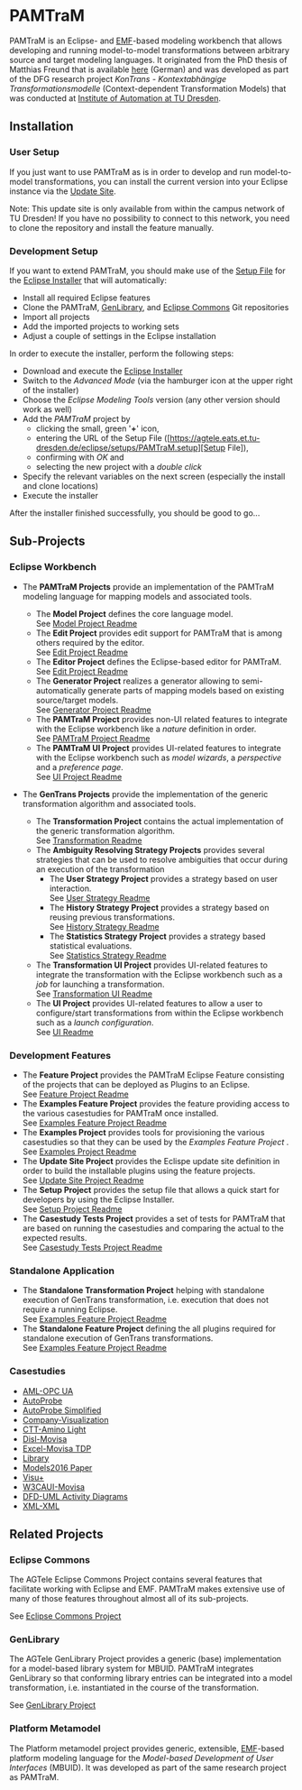# PAMTraM 

PAMTraM is an Eclipse- and [EMF][]-based modeling workbench that allows developing and running model-to-model transformations between arbitrary source and target modeling languages. It originated from the PhD thesis of Matthias Freund that is available [here](http://nbn-resolving.de/urn:nbn:de:bsz:14-qucosa-229173) (German) and was developed as part of the DFG research project *KonTrans - Kontextabhängige Transformationsmodelle* (Context-dependent Transformation Models) that was conducted at [Institute of Automation at TU Dresden](http://www.et.tu-dresden.de/ifa).

## Installation

### User Setup

If you just want to use PAMTraM as is in order to develop and run model-to-model transformations, you can install the current version into your Eclipse instance via the [Update Site].

Note: This update site is only available from within the campus network of TU Dresden! If you have no possibility to connect to this network, you need to clone the repository and install the feature manually.

### Development Setup

If you want to extend PAMTraM, you should make use of the [Setup File] for the [Eclipse Installer] that will automatically:

 * Install all required Eclipse features
 * Clone the PAMTraM, [GenLibrary](#genlibrary), and [Eclipse Commons](#eclipse-commons) Git repositories
 * Import all projects
 * Add the imported projects to working sets
 * Adjust a couple of settings in the Eclipse installation

In order to execute the installer, perform the following steps:

 * Download and execute the [Eclipse Installer]
 * Switch to the *Advanced Mode* (via the hamburger icon at the upper right of the installer)
 * Choose the *Eclipse Modeling Tools* version (any other version should work as well)
 * Add the *PAMTraM* project by 
    * clicking the small, green '**+**' icon, 
    * entering the URL of the Setup File ([https://agtele.eats.et.tu-dresden.de/eclipse/setups/PAMTraM.setup][Setup File]),
    * confirming with *OK* and 
    * selecting the new project with a *double click*
 * Specify the relevant variables on the next screen (especially the install and clone locations)
 * Execute the installer

 After the installer finished successfully, you should be good to go...

## Sub-Projects

### Eclipse Workbench

 * The **PAMTraM Projects** provide an implementation of the PAMTraM modeling language for mapping models and associated tools. 
    *  The **Model Project** defines the core language model.<br/> See [Model Project Readme](/plugins/de.mfreund.pamtram.model/README.md)
    *  The **Edit Project** provides edit support for PAMTraM that is among others required by the editor.<br/> See [Edit Project Readme](/plugins/de.mfreund.pamtram.edit/README.md)
    *  The **Editor Project** defines the Eclipse-based editor for PAMTraM.<br/> See [Edit Project Readme](/plugins/de.mfreund.pamtram.editor/README.md)
    *  The **Generator Project** realizes a generator allowing to semi-automatically generate parts of mapping models based on existing source/target models.<br/> See [Generator Project Readme](/plugins/de.mfreund.pamtram.generator/README.md)
    *  The **PAMTraM Project** provides non-UI related features to integrate with the Eclipse workbench like a *nature* definition in order.<br/> See [PAMTraM Project Readme](/plugins/de.mfreund.pamtram/README.md)
    *  The **PAMTraM UI Project** provides UI-related features to integrate with the Eclipse workbench such as *model wizards*, a *perspective* and a *preference page*.<br/>  See [UI Project Readme](/plugins/de.mfreund.pamtram.ui/README.md)

 *  The **GenTrans Projects** provide the implementation of the generic transformation algorithm and associated tools.
    *  The **Transformation Project** contains the actual implementation of the generic transformation algorithm.<br/> See [Transformation Readme](/de.mfreund.gentrans.transformation/README.md)
    *  The **Ambiguity Resolving Strategy Projects** provides several strategies that can be used to resolve ambiguities that occur during an execution of the transformation
        *  The **User Strategy Project** provides a strategy based on user interaction.<br/> See [User Strategy Readme](/de.mfreund.gentrans.transformation.selectors/README.md)
        *  The **History Strategy Project** provides a strategy based on reusing previous transformations.<br/> See [History Strategy Readme](/de.mfreund.gentrans.transformation.resolving.history/README.md)
        *  The **Statistics Strategy Project** provides a strategy based statistical evaluations.<br/> See [Statistics Strategy Readme](/de.mfreund.gentrans.transformation.resolving.statistics/README.md)
    *  The **Transformation UI Project** provides UI-related features to integrate the transformation with the Eclipse workbench such as a *job* for launching a transformation.<br/> See [Transformation UI Readme](/de.mfreund.gentrans.transformation.ui/README.md)
    *  The **UI Project** provides UI-related features to allow a user to configure/start transformations from within the Eclipse workbench such as a *launch configuration*.<br/> See [UI Readme](/de.mfreund.gentrans.ui/README.md)

### Development Features

*  The **Feature Project** provides the PAMTraM Eclipse Feature consisting of the projects that can be deployed as Plugins to an Eclipse.<br/> See [Feature Project Readme](/features/de.mfreund.pamtram.feature/README.md)
*  The **Examples Feature Project** provides the feature providing access to the various casestudies for PAMTraM once installed.<br/> See [Examples Feature Project Readme](/features/de.mfreund.pamtram.examples.feature/README.md)
*  The **Examples Project** provides tools for provisioning the various casestudies so that they can be used by the *Examples Feature Project* .<br/> See [Examples Project Readme](/plugins/de.mfreund.pamtram.examples/README.md)
*  The **Update Site Project** provides the Eclispe update site definition in order to build the installable plugins using the feature projects.<br/> See [Update Site Project Readme](/plugins/de.mfreund.pamtram.update-site/README.md)
*  The **Setup Project** provides the setup file that allows a quick start for developers by using the Eclipse Installer.<br/> See [Setup Project Readme](/plugins/de.mfreund.pamtram.setup/README.md)
*  The **Casestudy Tests Project** provides a set of tests for PAMTraM that are based on running the casestudies and comparing the actual to the expected results.<br/> See [Casestudy Tests Project Readme](/tests/de.mfreund.gentrans.test.casestudies/README.md)

### Standalone Application

*  The **Standalone Transformation Project** helping with standalone execution of GenTrans transformation, i.e. execution that does not require a running Eclipse.<br/> See [Examples Feature Project Readme](/standalone/de.mfreund.gentrans.transformation.standalone/README.md)
*  The **Standalone Feature Project** defining the all plugins required for standalone execution of GenTrans transformations.<br/> See [Examples Feature Project Readme](/standalone/de.mfreund.gentrans.standalone.feature/README.md)

### Casestudies
*  [AML-OPC UA](/casestudies/aml-opc-ua/README.md)
*  [AutoProbe](/casestudies/de.mfreund.pamtram.casestudies.autoprobe/README.md)
*  [AutoProbe Simplified](/casestudies/de.mfreund.pamtram.casestudies.autoprobe-simplified-diss/README.md)
*  [Company-Visualization](/casestudies/de.mfreund.pamtram.casestudies.company-viz/README.md)
*  [CTT-Amino Light](/casestudies/de.mfreund.pamtram.casestudies.ctt-aminolight/README.md)
*  [Disl-Movisa](/casestudies/de.mfreund.pamtram.casestudies.disl-movisa/README.md)
*  [Excel-Movisa TDP](/casestudies/de.mfreund.pamtram.casestudies.excel-movisa-tdp/README.md)
*  [Library](/casestudies/library/README.md)
*  [Models2016 Paper](/casestudies/de.mfreund.pamtram.casestudies.models2016/README.md)
*  [Visu+](/casestudies/de.mfreund.pamtram.casestudies.visu-plus/README.md)
*  [W3CAUI-Movisa](/casestudies/de.mfreund.pamtram.casestudies.w3caui-movisa/README.md)
*  [DFD-UML Activity Diagrams](/casestudies/dfd-uml/README.md)
*  [XML-XML](/casestudies/xml-xml/README.md)

## Related Projects

### Eclipse Commons
The AGTele Eclipse Commons Project contains several features that facilitate working with Eclipse and EMF. PAMTraM makes extensive use of many of those features throughout almost all of its sub-projects.

See [Eclipse Commons Project](https://git.agtele.eats.et.tu-dresden.de/agtele-public/de.tud.et.ifa.agtele.eclipse.commons)

### GenLibrary
The AGTele GenLibrary Project provides a generic (base) implementation for a model-based library system for MBUID. PAMTraM integrates GenLibrary so that conforming library entries can be integrated into a model transformation, i.e. instantiated in the course of the transformation.

See [GenLibrary Project](https://git.agtele.eats.et.tu-dresden.de/agtele/de.tud.et.ifa.agtele.genlibrary)

### Platform Metamodel

The Platform metamodel project provides generic, extensible, [EMF][]-based platform modeling language for the *Model-based Development of User Interfaces* (MBUID). It was developed as part of the same research project as PAMTraM.


[EMF]: https://www.eclipse.org/modeling/emf/
[Eclipse Installer]: https://www.eclipse.org/downloads/eclipse-packages/
[Update Site]: https://agtele.eats.et.tu-dresden.de/eclipse/updates/
[Setup File]: https://agtele.eats.et.tu-dresden.de/eclipse/setups/PAMTraM.setup